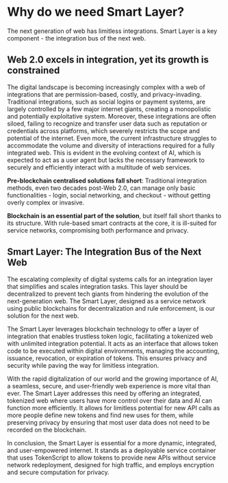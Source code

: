 # Why do we need Smart Layer?

The next generation of web has limitless integrations. Smart Layer is a key component - the integration bus of the next web.

## Web 2.0 excels in integration, yet its growth is constrained

The digital landscape is becoming increasingly complex with a web of integrations that are permission-based, costly, and privacy-invading. Traditional integrations, such as social logins or payment systems, are largely controlled by a few major internet giants, creating a monopolistic and potentially exploitative system. Moreover, these integrations are often siloed, failing to recognize and transfer user data such as reputation or credentials across platforms, which severely restricts the scope and potential of the internet. Even more, the current infrastructure struggles to accommodate the volume and diversity of interactions required for a fully integrated web. This is evident in the evolving context of AI, which is expected to act as a user agent but lacks the necessary framework to securely and efficiently interact with a multitude of web services.

**Pre-blockchain centralised solutions fall short**: Traditional integration methods, even two decades post-Web 2.0, can manage only basic functionalities - login, social networking, and checkout - without getting overly complex or invasive.

**Blockchain is an essential part of the solution**, but itself fall short thanks to its structure. With rule-based smart contracts at the core, it is ill-suited for service networks, compromising both performance and privacy.

## Smart Layer: The Integration Bus of the Next Web

The escalating complexity of digital systems calls for an integration layer that simplifies and scales integration tasks. This layer should be decentralized to prevent tech giants from hindering the evolution of the next-generation web. The Smart Layer, designed as a service network using public blockchains for decentralization and rule enforcement, is our solution for the next web.

The Smart Layer leverages blockchain technology to offer a layer of integration that enables trustless token logic, facilitating a tokenized web with unlimited integration potential. It acts as an interface that allows token code to be executed within digital environments, managing the accounting, issuance, revocation, or expiration of tokens. This ensures privacy and security while paving the way for limitless integration.

With the rapid digitalization of our world and the growing importance of AI, a seamless, secure, and user-friendly web experience is more vital than ever. The Smart Layer addresses this need by offering an integrated, tokenized web where users have more control over their data and AI can function more efficiently. It allows for limitless potential for new API calls as more people define new tokens and find new uses for them, while preserving privacy by ensuring that most user data does not need to be recorded on the blockchain.

In conclusion, the Smart Layer is essential for a more dynamic, integrated, and user-empowered internet. It stands as a deployable service container that uses TokenScript to allow tokens to provide new APIs without service network redeployment, designed for high traffic, and employs encryption and secure computation for privacy.
